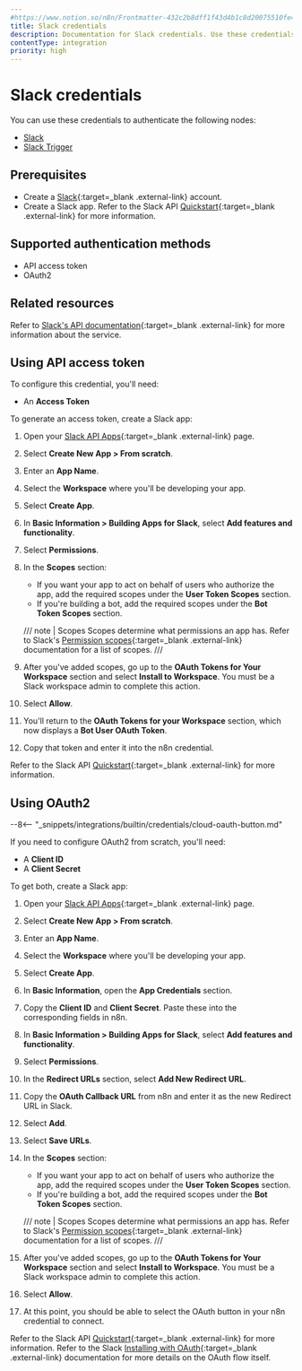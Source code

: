 ```yaml
---
#https://www.notion.so/n8n/Frontmatter-432c2b8dff1f43d4b1c8d20075510fe4
title: Slack credentials
description: Documentation for Slack credentials. Use these credentials to authenticate Slack in n8n, a workflow automation platform.
contentType: integration
priority: high
---
```


# Slack credentials

You can use these credentials to authenticate the following nodes:

- [Slack](/integrations/builtin/app-nodes/n8n-nodes-base.slack/)
- [Slack Trigger](/integrations/builtin/trigger-ndoes/n8n-nodes-base.slacktrigger/)


## Prerequisites

- Create a [Slack](https://slack.com/){:target=_blank .external-link} account.
- Create a Slack app. Refer to the Slack API [Quickstart](https://api.slack.com/quickstart){:target=_blank .external-link} for more information.

## Supported authentication methods

- API access token
- OAuth2

## Related resources

Refer to [Slack's API documentation](https://api.slack.com/apis){:target=_blank .external-link} for more information about the service.

## Using API access token

To configure this credential, you'll need:

- An **Access Token**

To generate an access token, create a Slack app:

1. Open your [Slack API Apps](https://api.slack.com/apps){:target=_blank .external-link} page.
2. Select **Create New App > From scratch**.
3. Enter an **App Name**.
4. Select the **Workspace** where you'll be developing your app.
5. Select **Create App**.
6. In **Basic Information > Building Apps for Slack**, select **Add features and functionality**.
7. Select **Permissions**.
8. In the **Scopes** section:
    * If you want your app to act on behalf of users who authorize the app, add the required scopes under the **User Token Scopes** section.
    * If you're building a bot, add the required scopes under the **Bot Token Scopes** section. 
    
    /// note | Scopes
    Scopes determine what permissions an app has. Refer to Slack's [Permission scopes](https://api.slack.com/scopes){:target=_blank .external-link} documentation for a list of scopes.
    ///
    
8. After you've added scopes, go up to the **OAuth Tokens for Your Workspace** section and select **Install to Workspace**. You must be a Slack workspace admin to complete this action.
9. Select **Allow**.
10. You'll return to the **OAuth Tokens for your Workspace** section, which now displays a **Bot User OAuth Token**.
10. Copy that token and enter it into the n8n credential.

Refer to the Slack API [Quickstart](https://api.slack.com/quickstart){:target=_blank .external-link} for more information.

## Using OAuth2

--8<-- "_snippets/integrations/builtin/credentials/cloud-oauth-button.md"

If you need to configure OAuth2 from scratch, you'll need:

- A **Client ID**
- A **Client Secret**

To get both, create a Slack app:

1. Open your [Slack API Apps](https://api.slack.com/apps){:target=_blank .external-link} page.
2. Select **Create New App > From scratch**.
3. Enter an **App Name**.
4. Select the **Workspace** where you'll be developing your app.
5. Select **Create App**.
6. In **Basic Information**, open the **App Credentials** section.
7. Copy the **Client ID** and **Client Secret**. Paste these into the corresponding fields in n8n.
6. In **Basic Information > Building Apps for Slack**, select **Add features and functionality**.
7. Select **Permissions**.
7. In the **Redirect URLs** section, select **Add New Redirect URL**.
8. Copy the **OAuth Callback URL** from n8n and enter it as the new Redirect URL in Slack.
9. Select **Add**.
10. Select **Save URLs**.
11. In the **Scopes** section:
    * If you want your app to act on behalf of users who authorize the app, add the required scopes under the **User Token Scopes** section.
    * If you're building a bot, add the required scopes under the **Bot Token Scopes** section. 
    
    /// note | Scopes
    Scopes determine what permissions an app has. Refer to Slack's [Permission scopes](https://api.slack.com/scopes){:target=_blank .external-link} documentation for a list of scopes.
    ///
    
13. After you've added scopes, go up to the **OAuth Tokens for Your Workspace** section and select **Install to Workspace**. You must be a Slack workspace admin to complete this action.
14. Select **Allow**.
15. At this point, you should be able to select the OAuth button in your n8n credential to connect.

Refer to the Slack API [Quickstart](https://api.slack.com/quickstart){:target=_blank .external-link} for more information. Refer to the Slack [Installing with OAuth](https://api.slack.com/authentication/oauth-v2){:target=_blank .external-link} documentation for more details on the OAuth flow itself.
